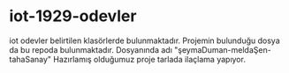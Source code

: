 # iot-1929-odevler
iot odevler belirtilen klasörlerde bulunmaktadır.
Projemin bulunduğu dosya da bu repoda bulunmaktadır. Dosyanında adı "şeymaDuman-meldaŞen-tahaSanay"
Hazırlamış olduğumuz proje tarlada ilaçlama yapıyor.
